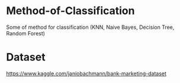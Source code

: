 # Method-of-Classification
Some of method for classification (KNN, Naive Bayes, Decision Tree, Random Forest)

# Dataset
https://www.kaggle.com/janiobachmann/bank-marketing-dataset

